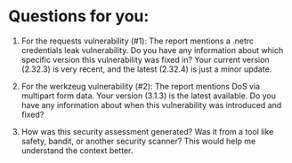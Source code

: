 

# Questions for you:
1. For the requests vulnerability (#1): The report mentions a .netrc credentials leak vulnerability. Do you have any information about which specific version this vulnerability was fixed in? Your current version (2.32.3) is very recent, and the latest (2.32.4) is just a minor update.

2. For the werkzeug vulnerability (#2): The report mentions DoS via multipart form data. Your version (3.1.3) is the latest available. Do you have any information about when this vulnerability was introduced and fixed?

3. How was this security assessment generated? Was it from a tool like safety, bandit, or another security scanner? This would help me understand the context better.